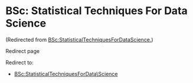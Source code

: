 






BSc: Statistical Techniques For Data Science
============================================



(Redirected from [BSc:StatisticalTechniquesForDataScience.](/index.php?title=BSc:StatisticalTechniquesForDataScience.&redirect=no "BSc:StatisticalTechniquesForDataScience."))  

Redirect page


Redirect to:

* [BSc:StatisticalTechniquesForData\Science](/index.php/BSc:StatisticalTechniquesForData%5CScience "BSc:StatisticalTechniquesForData\Science")










